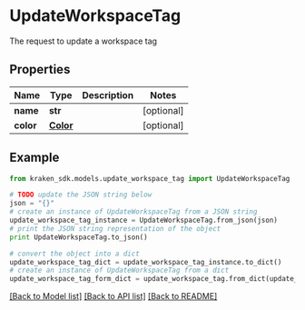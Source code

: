 # UpdateWorkspaceTag

The request to update a workspace tag

## Properties
Name | Type | Description | Notes
------------ | ------------- | ------------- | -------------
**name** | **str** |  | [optional] 
**color** | [**Color**](Color.md) |  | [optional] 

## Example

```python
from kraken_sdk.models.update_workspace_tag import UpdateWorkspaceTag

# TODO update the JSON string below
json = "{}"
# create an instance of UpdateWorkspaceTag from a JSON string
update_workspace_tag_instance = UpdateWorkspaceTag.from_json(json)
# print the JSON string representation of the object
print UpdateWorkspaceTag.to_json()

# convert the object into a dict
update_workspace_tag_dict = update_workspace_tag_instance.to_dict()
# create an instance of UpdateWorkspaceTag from a dict
update_workspace_tag_form_dict = update_workspace_tag.from_dict(update_workspace_tag_dict)
```
[[Back to Model list]](../README.md#documentation-for-models) [[Back to API list]](../README.md#documentation-for-api-endpoints) [[Back to README]](../README.md)


